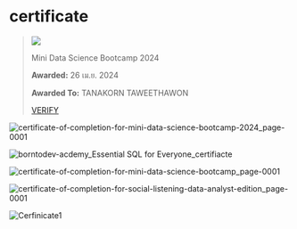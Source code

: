 # certificate
> [![](https://api.badgr.io/public/assertions/UbnJFp3-StOyKiLP7sH2Ew/image)](https://api.badgr.io/public/assertions/UbnJFp3-StOyKiLP7sH2Ew?identity__email=tanakornit1407%40gmail.com)
> 
> Mini Data Science Bootcamp 2024
> 
> **Awarded:** 26 เม.ย. 2024
> 
> **Awarded To:** TANAKORN TAWEETHAWON
> 
> [VERIFY]([https://badgecheck.io?url=https%3A%2F%2Fapi.badgr.io%2Fpublic%2Fassertions%2FUbnJFp3-StOyKiLP7sH2Ew%3Fidentity__email%3Dtanakornit1407%2540gmail.com&identity__email=tanakornit1407%40gmail.com](https://badgr.com/backpack/badges/662bbad1e6029017b0b76c1b))
> 
![certificate-of-completion-for-mini-data-science-bootcamp-2024_page-0001](https://github.com/slowhandc1ap/certificate/assets/120072774/45ac4d4e-12e8-4475-bf98-2dcc7aae7be0)


![borntodev-acdemy_Essential SQL for Everyone_certifiacte](https://github.com/slowhandc1ap/certificate/assets/120072774/a8ba9e67-352a-4c55-a9de-b3387e6b2fa0)

![certificate-of-completion-for-mini-data-science-bootcamp_page-0001](https://github.com/slowhandc1ap/certificate/assets/120072774/827f5049-a63c-441f-8a4e-53dcd0232801)

![certificate-of-completion-for-social-listening-data-analyst-edition_page-0001](https://github.com/slowhandc1ap/certificate/assets/120072774/744287f9-1330-4cfa-8e66-59f85411f7c2)


![Cerfinicate1](https://github.com/slowhandc1ap/certificate/assets/120072774/aed080bb-f063-482d-a674-d3813cda9775)
